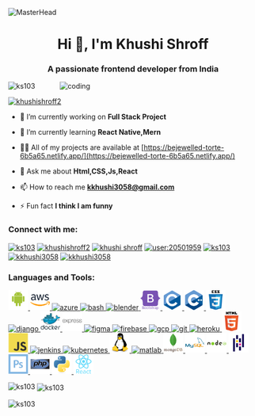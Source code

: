 ![MasterHead](https://camo.githubusercontent.com/48ec00ed4c84e771db4a1db90b56352923a8d644452a32b434d68e97006c9337/68747470733a2f2f63686b736b696c6c732e636f6d2f77702d636f6e74656e742f75706c6f6164732f323032302f30342f504e432d416e696d617465642d42616e6e6572732e676966)
<h1 align="center">Hi 👋, I'm Khushi Shroff</h1>
<h3 align="center">A passionate frontend developer from India</h3>
<img align="right" alt="coding" width="400" src="https://nadiaakter.com/wp-content/uploads/2022/09/601014116770475.6068beff4640a.gif">

<p align="left"> <img src="https://komarev.com/ghpvc/?username=ks103&label=Profile%20views&color=0e75b6&style=flat" alt="ks103" /> </p>

<p align="left"> <a href="https://twitter.com/khushishroff2" target="blank"><img src="https://img.shields.io/twitter/follow/khushishroff2?logo=twitter&style=for-the-badge" alt="khushishroff2" /></a> </p>

- 🔭 I’m currently working on **Full Stack Project**

- 🌱 I’m currently learning **React Native,Mern**

- 👨‍💻 All of my projects are available at [https://bejewelled-torte-6b5a65.netlify.app/](https://bejewelled-torte-6b5a65.netlify.app/)

- 💬 Ask me about **Html,CSS,Js,React**

- 📫 How to reach me **kkhushi3058@gmail.com**

- ⚡ Fun fact **I think I am funny**

<h3 align="left">Connect with me:</h3>
<p align="left">
<a href="https://dev.to/ks103" target="blank"><img align="center" src="https://raw.githubusercontent.com/rahuldkjain/github-profile-readme-generator/master/src/images/icons/Social/devto.svg" alt="ks103" height="30" width="40" /></a>
<a href="https://twitter.com/khushishroff2" target="blank"><img align="center" src="https://raw.githubusercontent.com/rahuldkjain/github-profile-readme-generator/master/src/images/icons/Social/twitter.svg" alt="khushishroff2" height="30" width="40" /></a>
<a href="https://linkedin.com/in/khushi shroff" target="blank"><img align="center" src="https://raw.githubusercontent.com/rahuldkjain/github-profile-readme-generator/master/src/images/icons/Social/linked-in-alt.svg" alt="khushi shroff" height="30" width="40" /></a>
<a href="https://stackoverflow.com/users/user:20501959" target="blank"><img align="center" src="https://raw.githubusercontent.com/rahuldkjain/github-profile-readme-generator/master/src/images/icons/Social/stack-overflow.svg" alt="user:20501959" height="30" width="40" /></a>
<a href="https://codesandbox.com/ks103" target="blank"><img align="center" src="https://raw.githubusercontent.com/rahuldkjain/github-profile-readme-generator/master/src/images/icons/Social/codesandbox.svg" alt="ks103" height="30" width="40" /></a>
<a href="https://www.hackerrank.com/kkhushi3058" target="blank"><img align="center" src="https://raw.githubusercontent.com/rahuldkjain/github-profile-readme-generator/master/src/images/icons/Social/hackerrank.svg" alt="kkhushi3058" height="30" width="40" /></a>
<a href="https://www.leetcode.com/kkhushi3058" target="blank"><img align="center" src="https://raw.githubusercontent.com/rahuldkjain/github-profile-readme-generator/master/src/images/icons/Social/leet-code.svg" alt="kkhushi3058" height="30" width="40" /></a>
</p>

<h3 align="left">Languages and Tools:</h3>
<p align="left"> <a href="https://developer.android.com" target="_blank" rel="noreferrer"> <img src="https://raw.githubusercontent.com/devicons/devicon/master/icons/android/android-original-wordmark.svg" alt="android" width="40" height="40"/> </a> <a href="https://aws.amazon.com" target="_blank" rel="noreferrer"> <img src="https://raw.githubusercontent.com/devicons/devicon/master/icons/amazonwebservices/amazonwebservices-original-wordmark.svg" alt="aws" width="40" height="40"/> </a> <a href="https://azure.microsoft.com/en-in/" target="_blank" rel="noreferrer"> <img src="https://www.vectorlogo.zone/logos/microsoft_azure/microsoft_azure-icon.svg" alt="azure" width="40" height="40"/> </a> <a href="https://www.gnu.org/software/bash/" target="_blank" rel="noreferrer"> <img src="https://www.vectorlogo.zone/logos/gnu_bash/gnu_bash-icon.svg" alt="bash" width="40" height="40"/> </a> <a href="https://www.blender.org/" target="_blank" rel="noreferrer"> <img src="https://download.blender.org/branding/community/blender_community_badge_white.svg" alt="blender" width="40" height="40"/> </a> <a href="https://getbootstrap.com" target="_blank" rel="noreferrer"> <img src="https://raw.githubusercontent.com/devicons/devicon/master/icons/bootstrap/bootstrap-plain-wordmark.svg" alt="bootstrap" width="40" height="40"/> </a> <a href="https://www.cprogramming.com/" target="_blank" rel="noreferrer"> <img src="https://raw.githubusercontent.com/devicons/devicon/master/icons/c/c-original.svg" alt="c" width="40" height="40"/> </a> <a href="https://www.w3schools.com/cpp/" target="_blank" rel="noreferrer"> <img src="https://raw.githubusercontent.com/devicons/devicon/master/icons/cplusplus/cplusplus-original.svg" alt="cplusplus" width="40" height="40"/> </a> <a href="https://www.w3schools.com/css/" target="_blank" rel="noreferrer"> <img src="https://raw.githubusercontent.com/devicons/devicon/master/icons/css3/css3-original-wordmark.svg" alt="css3" width="40" height="40"/> </a> <a href="https://www.djangoproject.com/" target="_blank" rel="noreferrer"> <img src="https://cdn.worldvectorlogo.com/logos/django.svg" alt="django" width="40" height="40"/> </a> <a href="https://www.docker.com/" target="_blank" rel="noreferrer"> <img src="https://raw.githubusercontent.com/devicons/devicon/master/icons/docker/docker-original-wordmark.svg" alt="docker" width="40" height="40"/> </a> <a href="https://expressjs.com" target="_blank" rel="noreferrer"> <img src="https://raw.githubusercontent.com/devicons/devicon/master/icons/express/express-original-wordmark.svg" alt="express" width="40" height="40"/> </a> <a href="https://www.figma.com/" target="_blank" rel="noreferrer"> <img src="https://www.vectorlogo.zone/logos/figma/figma-icon.svg" alt="figma" width="40" height="40"/> </a> <a href="https://firebase.google.com/" target="_blank" rel="noreferrer"> <img src="https://www.vectorlogo.zone/logos/firebase/firebase-icon.svg" alt="firebase" width="40" height="40"/> </a> <a href="https://cloud.google.com" target="_blank" rel="noreferrer"> <img src="https://www.vectorlogo.zone/logos/google_cloud/google_cloud-icon.svg" alt="gcp" width="40" height="40"/> </a> <a href="https://git-scm.com/" target="_blank" rel="noreferrer"> <img src="https://www.vectorlogo.zone/logos/git-scm/git-scm-icon.svg" alt="git" width="40" height="40"/> </a> <a href="https://heroku.com" target="_blank" rel="noreferrer"> <img src="https://www.vectorlogo.zone/logos/heroku/heroku-icon.svg" alt="heroku" width="40" height="40"/> </a> <a href="https://www.w3.org/html/" target="_blank" rel="noreferrer"> <img src="https://raw.githubusercontent.com/devicons/devicon/master/icons/html5/html5-original-wordmark.svg" alt="html5" width="40" height="40"/> </a> <a href="https://developer.mozilla.org/en-US/docs/Web/JavaScript" target="_blank" rel="noreferrer"> <img src="https://raw.githubusercontent.com/devicons/devicon/master/icons/javascript/javascript-original.svg" alt="javascript" width="40" height="40"/> </a> <a href="https://www.jenkins.io" target="_blank" rel="noreferrer"> <img src="https://www.vectorlogo.zone/logos/jenkins/jenkins-icon.svg" alt="jenkins" width="40" height="40"/> </a> <a href="https://kubernetes.io" target="_blank" rel="noreferrer"> <img src="https://www.vectorlogo.zone/logos/kubernetes/kubernetes-icon.svg" alt="kubernetes" width="40" height="40"/> </a> <a href="https://www.linux.org/" target="_blank" rel="noreferrer"> <img src="https://raw.githubusercontent.com/devicons/devicon/master/icons/linux/linux-original.svg" alt="linux" width="40" height="40"/> </a> <a href="https://www.mathworks.com/" target="_blank" rel="noreferrer"> <img src="https://upload.wikimedia.org/wikipedia/commons/2/21/Matlab_Logo.png" alt="matlab" width="40" height="40"/> </a> <a href="https://www.mongodb.com/" target="_blank" rel="noreferrer"> <img src="https://raw.githubusercontent.com/devicons/devicon/master/icons/mongodb/mongodb-original-wordmark.svg" alt="mongodb" width="40" height="40"/> </a> <a href="https://www.mysql.com/" target="_blank" rel="noreferrer"> <img src="https://raw.githubusercontent.com/devicons/devicon/master/icons/mysql/mysql-original-wordmark.svg" alt="mysql" width="40" height="40"/> </a> <a href="https://nodejs.org" target="_blank" rel="noreferrer"> <img src="https://raw.githubusercontent.com/devicons/devicon/master/icons/nodejs/nodejs-original-wordmark.svg" alt="nodejs" width="40" height="40"/> </a> <a href="https://pandas.pydata.org/" target="_blank" rel="noreferrer"> <img src="https://raw.githubusercontent.com/devicons/devicon/2ae2a900d2f041da66e950e4d48052658d850630/icons/pandas/pandas-original.svg" alt="pandas" width="40" height="40"/> </a> <a href="https://www.photoshop.com/en" target="_blank" rel="noreferrer"> <img src="https://raw.githubusercontent.com/devicons/devicon/master/icons/photoshop/photoshop-line.svg" alt="photoshop" width="40" height="40"/> </a> <a href="https://www.php.net" target="_blank" rel="noreferrer"> <img src="https://raw.githubusercontent.com/devicons/devicon/master/icons/php/php-original.svg" alt="php" width="40" height="40"/> </a> <a href="https://www.python.org" target="_blank" rel="noreferrer"> <img src="https://raw.githubusercontent.com/devicons/devicon/master/icons/python/python-original.svg" alt="python" width="40" height="40"/> </a> <a href="https://reactjs.org/" target="_blank" rel="noreferrer"> <img src="https://raw.githubusercontent.com/devicons/devicon/master/icons/react/react-original-wordmark.svg" alt="react" width="40" height="40"/> </a> </p>

<p><img align="left" src="https://github-readme-stats.vercel.app/api/top-langs?username=ks103&show_icons=true&locale=en&layout=compact" alt="ks103" /></p>

<p>&nbsp;<img align="center" src="https://github-readme-stats.vercel.app/api?username=ks103&show_icons=true&locale=en" alt="ks103" /></p>

<p><img align="center" src="https://github-readme-streak-stats.herokuapp.com/?user=ks103&" alt="ks103" /></p>

